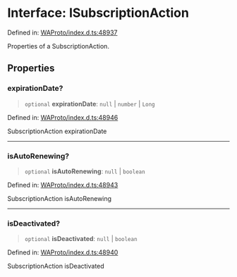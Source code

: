 # Interface: ISubscriptionAction

Defined in: [WAProto/index.d.ts:48937](https://github.com/Fokusdotid/bail/blob/82f46c566476ac566bfd781dede14412fcdfb787/WAProto/index.d.ts#L48937)

Properties of a SubscriptionAction.

## Properties

### expirationDate?

> `optional` **expirationDate**: `null` \| `number` \| `Long`

Defined in: [WAProto/index.d.ts:48946](https://github.com/Fokusdotid/bail/blob/82f46c566476ac566bfd781dede14412fcdfb787/WAProto/index.d.ts#L48946)

SubscriptionAction expirationDate

***

### isAutoRenewing?

> `optional` **isAutoRenewing**: `null` \| `boolean`

Defined in: [WAProto/index.d.ts:48943](https://github.com/Fokusdotid/bail/blob/82f46c566476ac566bfd781dede14412fcdfb787/WAProto/index.d.ts#L48943)

SubscriptionAction isAutoRenewing

***

### isDeactivated?

> `optional` **isDeactivated**: `null` \| `boolean`

Defined in: [WAProto/index.d.ts:48940](https://github.com/Fokusdotid/bail/blob/82f46c566476ac566bfd781dede14412fcdfb787/WAProto/index.d.ts#L48940)

SubscriptionAction isDeactivated
